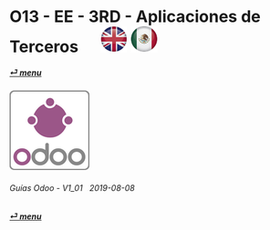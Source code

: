 # O13 - EE - 3RD - Aplicaciones de Terceros &nbsp;&nbsp;&nbsp;&nbsp; [![en-uk](/doc/img/en-uk_flag_button_small.png)](/en-uk/o13/ee/3rd/en-uk-o13-ee-3rd-third-parties-guides.md) [ ![es-mx](/doc/img/es-mx_flag_button_small.png)](/es-mx/o13/ee/3rd/es-mx-o13-ee-3rd-third-parties-guides.md)
#### [_&#x23CE; menu_](/es-mx/o13/ee/es-mx-o13-ee-guides-menu.md "Regresar al menúu de EE")  
### ![ThirdParties](/doc/img/third_parties.png)

###### Guías Odoo - V1_01 &nbsp; 2019-08-08  
**[_&#x23CE; menu_](/es-mx/o13/ee/es-mx-o13-ee-guides-menu.md)**  
